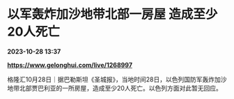 # 以军轰炸加沙地带北部一房屋 造成至少20人死亡

**2023-10-28 13:37**

**https://www.gelonghui.com/live/1268997**

格隆汇10月28日｜据巴勒斯坦《圣城报》，当地时间28日，以色列国防军轰炸加沙地带北部贾巴利亚的一所房屋，造成至少20人死亡。以色列方面对此暂无回应。